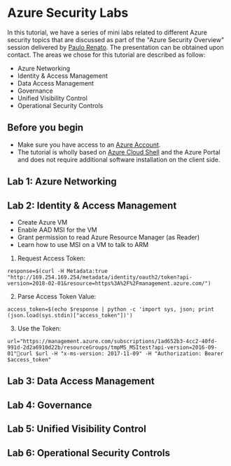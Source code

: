 # Azure Security Labs

In this tutorial, we have a series of mini labs related to different Azure security topics that are discussed as part of the "Azure Security Overview" session delivered by [Paulo Renato](https://www.linkedin.com/in/paulorenato/). The presentation can be obtained upon contact. The areas we chose for this tutorial are described as follow: 

* Azure Networking
* Identity & Access Management
* Data Access Management
* Governance
* Unified Visibility Control
* Operational Security Controls

## Before you begin

* Make sure you have access to an [Azure Account](https://azure.microsoft.com/en-us/free/).
* The tutorial is wholly based on [Azure Cloud Shell](https://azure.microsoft.com/en-us/features/cloud-shell/) and the Azure Portal and does not require additional software installation on the client side.

## Lab 1: Azure Networking

## Lab 2: Identity & Access Management

* Create Azure VM
* Enable AAD MSI for the VM
* Grant permission to read Azure Resource Manager (as Reader)
* Learn how to use MSI on a VM to talk to ARM

1. Request Access Token:

```console 
response=$(curl -H Metadata:true "http://169.254.169.254/metadata/identity/oauth2/token?api-version=2018-02-01&resource=https%3A%2F%2Fmanagement.azure.com/")
```
2. Parse Access Token Value:

```console 
access_token=$(echo $response | python -c 'import sys, json; print (json.load(sys.stdin)["access_token"])') 
```
3. Use the Token:

```console
url="https://management.azure.com/subscriptions/1ad652b3-4cc2-40fd-991d-2d2a6910d22b/resourceGroups/tmpMS_MSItest?api-version=2016-09-01"curl $url -H "x-ms-version: 2017-11-09" -H "Authorization: Bearer $access_token"
```


## Lab 3: Data Access Management

## Lab 4: Governance

## Lab 5: Unified Visibility Control

## Lab 6: Operational Security Controls
